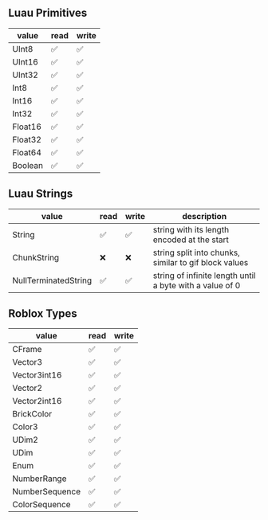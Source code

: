 ## Luau Primitives
|value|read|write|
|-----|----|-----|
| UInt8 | ✅ | ✅ |
| UInt16 | ✅ | ✅ |
| UInt32 | ✅ | ✅ |
| Int8 | ✅ | ✅ |
| Int16 | ✅ | ✅ |
| Int32 | ✅ | ✅ |
| Float16 | ✅ | ✅ |
| Float32 | ✅ | ✅ |
| Float64 | ✅ | ✅ |
| Boolean | ✅ | ✅ |

## Luau Strings
|value|read|write|description|
|-----|----|-----|-----------|
| String | ✅ | ✅ |string with its length encoded at the start|
| ChunkString | ❌ | ❌ |string split into chunks, similar to gif block values|
| NullTerminatedString | ✅ | ✅ |string of infinite length until a byte with a value of 0|

## Roblox Types
|value|read|write|
|-----|----|-----|
| CFrame | ✅ | ✅ |
| Vector3 | ✅ | ✅ |
| Vector3int16 | ✅ | ✅ |
| Vector2 | ✅ | ✅ |
| Vector2int16 | ✅ | ✅ |
| BrickColor | ✅ | ✅ |
| Color3 | ✅ | ✅ |
| UDim2 | ✅ | ✅ |
| UDim | ✅ | ✅ |
| Enum | ✅ | ✅ |
| NumberRange | ✅ | ✅ |
| NumberSequence | ✅ | ✅ |
| ColorSequence | ✅ | ✅ |